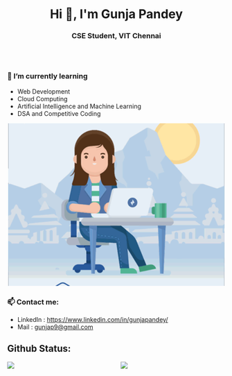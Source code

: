 <h1 align="center">Hi 👋, I'm Gunja Pandey</h1>
<h3 align="center">CSE Student, VIT Chennai</h3>
<br><br>

### 🌱 I’m currently learning
- Web Development
- Cloud Computing
- Artificial Intelligence and Machine Learning
- DSA and Competitive Coding

<p align="center">
  <img alt="GIF" src="https://github.com/gunjapandey/gunjapandey/blob/main/gunja.gif" width="500px"/>
</p>

### 📫 Contact me:
- LinkedIn : https://www.linkedin.com/in/gunjapandey/
- Mail : gunjap9@gmail.com

##  Github Status:


<img  src="https://github-readme-stats.vercel.app/api?username=gunjapandey&show_icons=true&hide_border=true&theme=onedark" width="48%" align="right" >
<img  src="https://github-readme-streak-stats.herokuapp.com/?user=gunjapandey&theme=onedark" width="48%" >
<br>

